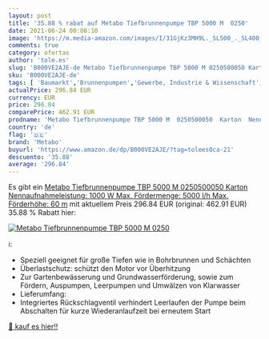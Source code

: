```yaml
---
layout: post
title: '35.88 % rabat auf Metabo Tiefbrunnenpumpe TBP 5000 M  0250'
date: 2021-06-24 00:08:10
image: 'https://m.media-amazon.com/images/I/31GjKz3MH9L._SL500_._SL400_.jpg'
comments: true
category: ofertas
author: 'tole.es'
slug: 'B000VE2AJE-de Metabo Tiefbrunnenpumpe TBP 5000 M 0250500050 Karton...'
sku: 'B000VE2AJE-de'
tags: [ 'Baumarkt','Brunnenpumpen','Gewerbe, Industrie & Wissenschaft','Industrielle Hydraulik & Pneumatik','Pumpen & Zubehör','Sanitär','Wasserpumpen & Zubehör','metabo', ]
actualPrice: 296.84 EUR
currency: EUR
price: 296.84
comparePrice: 462.91 EUR
prodname: 'Metabo Tiefbrunnenpumpe TBP 5000 M  0250500050  Karton  Nennaufnahmeleistung: 1000 W  Max. Fördermenge: 5000 l/h  Max. Förderhöhe: 60 m'
country: 'de'
flag: '🇩🇪'
brand: 'Metabo'
buyurl: 'https://www.amazon.de/dp/B000VE2AJE/?tag=tolees0ca-21'
descuento: '35.88'
average: '296.84'
---
```


Es gibt ein [Metabo Tiefbrunnenpumpe TBP 5000 M  0250500050  Karton  Nennaufnahmeleistung: 1000 W  Max. Fördermenge: 5000 l/h  Max. Förderhöhe: 60 m](https://www.amazon.de/dp/B000VE2AJE/?tag=tolees0ca-21) mit aktuellem Preis 296.84 EUR (original: 462.91 EUR) 35.88 % Rabatt hier:

[![Metabo Tiefbrunnenpumpe TBP 5000 M  0250](https://m.media-amazon.com/images/I/31GjKz3MH9L._SL500_._SL400_.jpg)](https://www.amazon.de/dp/B000VE2AJE/?tag=tolees0ca-21)

ℹ️:

- Speziell geeignet für große Tiefen wie in Bohrbrunnen und Schächten
- Überlastschutz: schützt den Motor vor Überhitzung
- Zur Gartenbewässerung und Grundwasserförderung, sowie zum Fördern, Auspumpen, Leerpumpen und Umwälzen von Klarwasser
- Lieferumfang:
- Integriertes Rückschlagventil verhindert Leerlaufen der Pumpe beim Abschalten für kurze Wiederanlaufzeit bei erneutem Start

[🛒 kauf es hier!!](https://www.amazon.de/dp/B000VE2AJE/?tag=tolees0ca-21)
